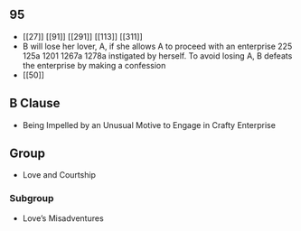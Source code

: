 ## 95
- [[27]] [[91]] [[291]] [[113]] [[311]] 
- B will lose her lover, A, if she allows A to proceed with an enterprise 225 125a 1201 1267a 1278a instigated by herself. To avoid losing A, B defeats the enterprise by making a confession
- [[50]] 

## B Clause
- Being Impelled by an Unusual Motive to Engage in Crafty Enterprise

## Group
- Love and Courtship

### Subgroup
- Love’s Misadventures

